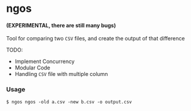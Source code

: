 # ngos

#### (EXPERIMENTAL, there are still many bugs)

Tool for comparing two `CSV` files, and create the output of that difference

TODO:
- Implement Concurrency
- Modular Code
- Handling `CSV` file with multiple column

### Usage

```shell
$ ngos ngos -old a.csv -new b.csv -o output.csv
```